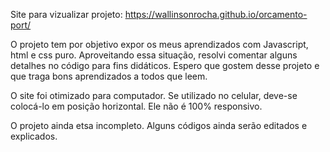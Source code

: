 Site para vizualizar projeto: https://wallinsonrocha.github.io/orcamento-port/

O projeto tem por objetivo expor os meus aprendizados com Javascript, html e css puro.
Aproveitando essa situação, resolvi comentar alguns detalhes no código para fins didáticos.
Espero que gostem desse projeto e que traga bons aprendizados a todos que leem.

O site foi otimizado para computador. Se utilizado no celular, deve-se colocá-lo em posição horizontal.
Ele não é 100% responsivo.

O projeto ainda etsa incompleto. Alguns códigos ainda serão editados e explicados.